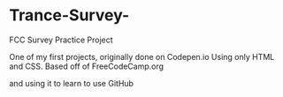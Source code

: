 # Trance-Survey-
FCC Survey Practice Project



One of my first projects, originally done on Codepen.io 
Using only HTML and CSS.
Based off of FreeCodeCamp.org

and using it to learn to use GitHub
